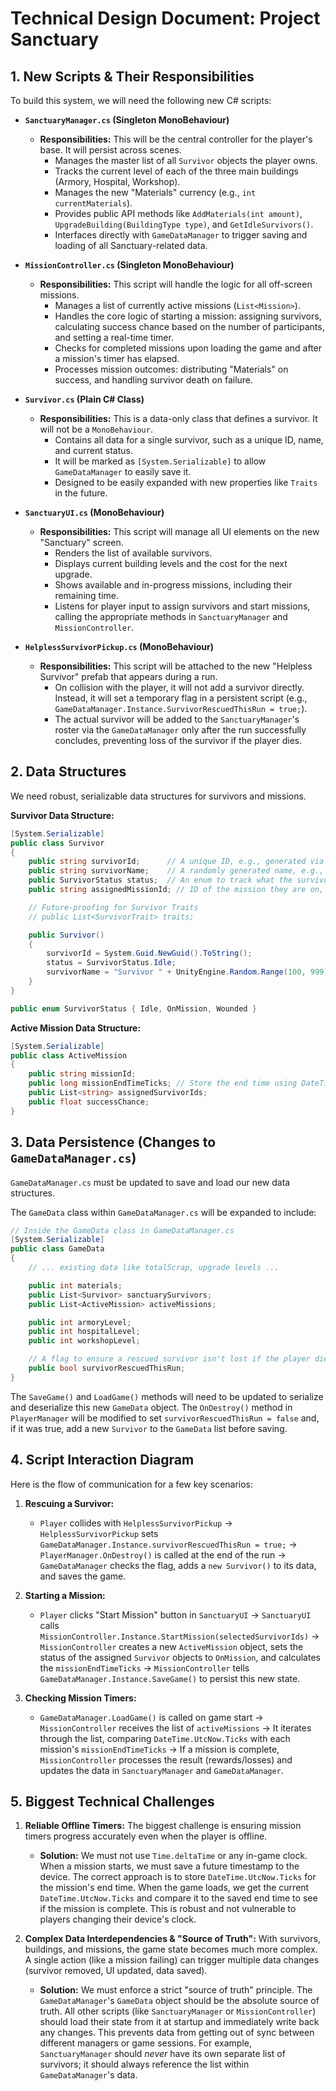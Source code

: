 # Technical Design Document: Project Sanctuary

## 1. New Scripts & Their Responsibilities

To build this system, we will need the following new C# scripts:

*   **`SanctuaryManager.cs` (Singleton MonoBehaviour)**
    *   **Responsibilities:** This will be the central controller for the player's base. It will persist across scenes.
        *   Manages the master list of all `Survivor` objects the player owns.
        *   Tracks the current level of each of the three main buildings (Armory, Hospital, Workshop).
        *   Manages the new "Materials" currency (e.g., `int currentMaterials`).
        *   Provides public API methods like `AddMaterials(int amount)`, `UpgradeBuilding(BuildingType type)`, and `GetIdleSurvivors()`.
        *   Interfaces directly with `GameDataManager` to trigger saving and loading of all Sanctuary-related data.

*   **`MissionController.cs` (Singleton MonoBehaviour)**
    *   **Responsibilities:** This script will handle the logic for all off-screen missions.
        *   Manages a list of currently active missions (`List<Mission>`).
        *   Handles the core logic of starting a mission: assigning survivors, calculating success chance based on the number of participants, and setting a real-time timer.
        *   Checks for completed missions upon loading the game and after a mission's timer has elapsed.
        *   Processes mission outcomes: distributing "Materials" on success, and handling survivor death on failure.

*   **`Survivor.cs` (Plain C# Class)**
    *   **Responsibilities:** This is a data-only class that defines a survivor. It will not be a `MonoBehaviour`.
        *   Contains all data for a single survivor, such as a unique ID, name, and current status.
        *   It will be marked as `[System.Serializable]` to allow `GameDataManager` to easily save it.
        *   Designed to be easily expanded with new properties like `Traits` in the future.

*   **`SanctuaryUI.cs` (MonoBehaviour)**
    *   **Responsibilities:** This script will manage all UI elements on the new "Sanctuary" screen.
        *   Renders the list of available survivors.
        *   Displays current building levels and the cost for the next upgrade.
        *   Shows available and in-progress missions, including their remaining time.
        *   Listens for player input to assign survivors and start missions, calling the appropriate methods in `SanctuaryManager` and `MissionController`.

*   **`HelplessSurvivorPickup.cs` (MonoBehaviour)**
    *   **Responsibilities:** This script will be attached to the new "Helpless Survivor" prefab that appears during a run.
        *   On collision with the player, it will not add a survivor directly. Instead, it will set a temporary flag in a persistent script (e.g., `GameDataManager.Instance.SurvivorRescuedThisRun = true;`).
        *   The actual survivor will be added to the `SanctuaryManager`'s roster via the `GameDataManager` only after the run successfully concludes, preventing loss of the survivor if the player dies.

## 2. Data Structures

We need robust, serializable data structures for survivors and missions.

**Survivor Data Structure:**

```csharp
[System.Serializable]
public class Survivor
{
    public string survivorId;      // A unique ID, e.g., generated via System.Guid.NewGuid()
    public string survivorName;    // A randomly generated name, e.g., "Survivor #42"
    public SurvivorStatus status;  // An enum to track what the survivor is doing
    public string assignedMissionId; // ID of the mission they are on, if any

    // Future-proofing for Survivor Traits
    // public List<SurvivorTrait> traits;

    public Survivor()
    {
        survivorId = System.Guid.NewGuid().ToString();
        status = SurvivorStatus.Idle;
        survivorName = "Survivor " + UnityEngine.Random.Range(100, 999);
    }
}

public enum SurvivorStatus { Idle, OnMission, Wounded }
```

**Active Mission Data Structure:**

```csharp
[System.Serializable]
public class ActiveMission
{
    public string missionId;
    public long missionEndTimeTicks; // Store the end time using DateTime.UtcNow.Ticks for time-zone-safe offline tracking
    public List<string> assignedSurvivorIds;
    public float successChance;
}
```

## 3. Data Persistence (Changes to `GameDataManager.cs`)

`GameDataManager.cs` must be updated to save and load our new data structures.

The `GameData` class within `GameDataManager.cs` will be expanded to include:

```csharp
// Inside the GameData class in GameDataManager.cs
[System.Serializable]
public class GameData
{
    // ... existing data like totalScrap, upgrade levels ...

    public int materials;
    public List<Survivor> sanctuarySurvivors;
    public List<ActiveMission> activeMissions;

    public int armoryLevel;
    public int hospitalLevel;
    public int workshopLevel;

    // A flag to ensure a rescued survivor isn't lost if the player dies mid-run
    public bool survivorRescuedThisRun;
}
```

The `SaveGame()` and `LoadGame()` methods will need to be updated to serialize and deserialize this new `GameData` object. The `OnDestroy()` method in `PlayerManager` will be modified to set `survivorRescuedThisRun = false` and, if it was true, add a new `Survivor` to the `GameData` list before saving.

## 4. Script Interaction Diagram

Here is the flow of communication for a few key scenarios:

1.  **Rescuing a Survivor:**
    *   `Player` collides with `HelplessSurvivorPickup` -> `HelplessSurvivorPickup` sets `GameDataManager.Instance.survivorRescuedThisRun = true;` -> `PlayerManager.OnDestroy()` is called at the end of the run -> `GameDataManager` checks the flag, adds a `new Survivor()` to its data, and saves the game.

2.  **Starting a Mission:**
    *   `Player` clicks "Start Mission" button in `SanctuaryUI` -> `SanctuaryUI` calls `MissionController.Instance.StartMission(selectedSurvivorIds)` -> `MissionController` creates a new `ActiveMission` object, sets the status of the assigned `Survivor` objects to `OnMission`, and calculates the `missionEndTimeTicks` -> `MissionController` tells `GameDataManager.Instance.SaveGame()` to persist this new state.

3.  **Checking Mission Timers:**
    *   `GameDataManager.LoadGame()` is called on game start -> `MissionController` receives the list of `activeMissions` -> It iterates through the list, comparing `DateTime.UtcNow.Ticks` with each mission's `missionEndTimeTicks` -> If a mission is complete, `MissionController` processes the result (rewards/losses) and updates the data in `SanctuaryManager` and `GameDataManager`.

## 5. Biggest Technical Challenges

1.  **Reliable Offline Timers:** The biggest challenge is ensuring mission timers progress accurately even when the player is offline.
    *   **Solution:** We must not use `Time.deltaTime` or any in-game clock. When a mission starts, we must save a future timestamp to the device. The correct approach is to store `DateTime.UtcNow.Ticks` for the mission's end time. When the game loads, we get the current `DateTime.UtcNow.Ticks` and compare it to the saved end time to see if the mission is complete. This is robust and not vulnerable to players changing their device's clock.

2.  **Complex Data Interdependencies & "Source of Truth":** With survivors, buildings, and missions, the game state becomes much more complex. A single action (like a mission failing) can trigger multiple data changes (survivor removed, UI updated, data saved).
    *   **Solution:** We must enforce a strict "source of truth" principle. The `GameDataManager`'s `GameData` object should be the absolute source of truth. All other scripts (like `SanctuaryManager` or `MissionController`) should load their state from it at startup and immediately write back any changes. This prevents data from getting out of sync between different managers or game sessions. For example, `SanctuaryManager` should *never* have its own separate list of survivors; it should always reference the list within `GameDataManager`'s data.
